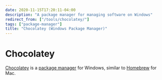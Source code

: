 ```yaml
---
date: 2020-11-15T17:20:11-04:00
description: "A package manager for managing software on Windows"
redirect_from: ["/tools/chocolatey/"]
tags: ["package-manager"]
title: "Chocolatey (Windows Package Manager)"
---
```


# Chocolatey

[Chocolatey](https://chocolatey.org/) is a [package manager](package-manager.md) for Windows, similar to [Homebrew](https://brew.sh/) for Mac.
